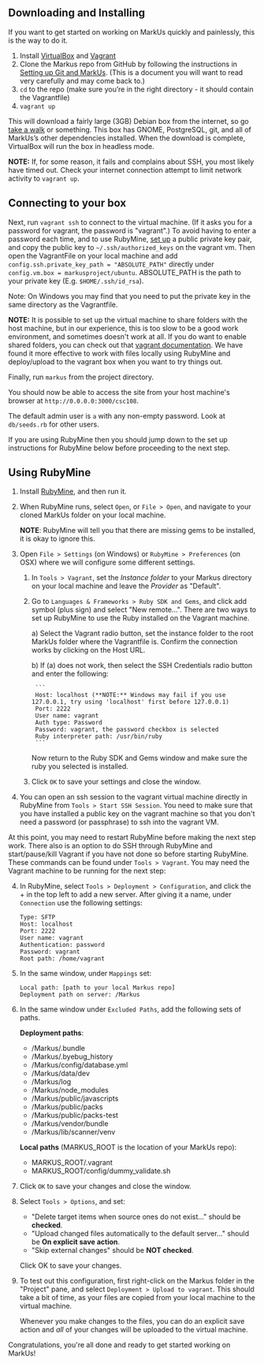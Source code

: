 ## Downloading and Installing

If you want to get started on working on MarkUs quickly and painlessly, this is the way to do it.

1. Install [VirtualBox](https://www.virtualbox.org/) and [Vagrant](http://www.vagrantup.com/)
2. Clone the Markus repo from GitHub by following the instructions in [Setting up Git and MarkUs](./Developer-Guide--Setting-up-Git).  (This is a document you will want to read very carefully and may come back to.)
3. `cd` to the repo (make sure you’re in the right directory - it should contain the Vagrantfile)
4. `vagrant up`

This will download a fairly large (3GB) Debian box from the internet, so go [take a walk](http://news.stanford.edu/news/2014/april/walking-vs-sitting-042414.html) or something. This box has GNOME, PostgreSQL, git, and all of MarkUs’s other dependencies installed. When the download is complete, VirtualBox will run the box in headless mode.

**NOTE:** If, for some reason, it fails and complains about SSH, you most likely have timed out. Check your internet connection attempt to limit network activity to `vagrant up`.



## Connecting to your box

Next, run `vagrant ssh` to connect to the virtual machine. (If it asks you for a password for vagrant, the password is "vagrant".)  To avoid having to enter a password each time, and to use RubyMine, [set up](https://www.digitalocean.com/community/tutorials/how-to-set-up-ssh-keys--2) a public private key pair, and copy the public key to `~/.ssh/authorized_keys` on the vagrant vm. Then open the VagrantFile on your local machine and add `config.ssh.private_key_path = "ABSOLUTE_PATH"` directly under `config.vm.box = markusproject/ubuntu`.  ABSOLUTE_PATH is the path to your private key (E.g. `$HOME/.ssh/id_rsa`).

Note: On Windows you may find that you need to put the private key in the same directory as the Vagrantfile.

**NOTE:** It is possible to set up the virtual machine to share folders with the host machine, but in our experience, this is too slow to be a good work environment, and sometimes doesn't work at all.  If you do want to enable shared folders, you can check out that [vagrant documentation](http://docs.vagrantup.com/v2/synced-folders/).  We have found it more effective to work with files locally using RubyMine and deploy/upload to the vagrant box when you want to try things out.

Finally, run `markus` from the project directory.

You should now be able to access the site from your host machine's browser at `http://0.0.0.0:3000/csc108`.

The default admin user is `a` with any non-empty password. Look at `db/seeds.rb` for other users.

If you are using RubyMine then you should jump down to the set up instructions for RubyMine below before proceeding to the next step.


## Using RubyMine

1. Install [RubyMine](https://www.jetbrains.com/ruby/), and then run it.
2. When RubyMine runs, select `Open`, or `File > Open`, and navigate to your cloned MarkUs folder on your local machine.

    **NOTE**: RubyMine will tell you that there are missing gems to be installed, it is okay to ignore this.
3. Open `File > Settings` (on Windows) or `RubyMine > Preferences` (on OSX) where we will configure some different settings.

    1) In `Tools > Vagrant`, set the *Instance folder* to your Markus directory on your local machine and leave the *Provider* as "Default".

    2) Go to `Languages & Frameworks > Ruby SDK and Gems`, and click add symbol (plus sign) and select "New remote...". There are two ways to set up RubyMine to use the Ruby installed on the Vagrant machine.

        a) Select the Vagrant radio button, set the instance folder to the root MarkUs folder where the Vagrantfile is.
           Confirm the connection works by clicking on the Host URL.

        b) If (a) does not work, then select the SSH Credentials radio button and enter the following:

            ```
            Host: localhost (**NOTE:** Windows may fail if you use 127.0.0.1, try using 'localhost' first before 127.0.0.1)
            Port: 2222
            User name: vagrant
            Auth type: Password
            Password: vagrant, the password checkbox is selected
            Ruby interpreter path: /usr/bin/ruby
            ```

        Now return to the Ruby SDK and Gems window and make sure the ruby you selected is installed.

    3) Click `OK` to save your settings and close the window.

3. You can open an ssh session to the vagrant virtual machine directly in RubyMine from `Tools > Start SSH Session`. You need to make sure that you have installed a public key on the vagrant machine so that you don't need a password (or passphrase) to ssh into the vagrant VM.

At this point, you may need to restart RubyMine before making the next step work. There also is an option to do SSH through RubyMine and start/pause/kill Vagrant if you have not done so before starting RubyMine. These commands can be found under `Tools > Vagrant`. You may need the Vagrant machine to be running for the next step:

4. In RubyMine, select `Tools > Deployment > Configuration`, and click the + in the top left to add a new server. After giving it a name, under `Connection` use the following settings:

    ```
    Type: SFTP
    Host: localhost
    Port: 2222
    User name: vagrant
    Authentication: password
    Password: vagrant
    Root path: /home/vagrant
    ```

5. In the same window, under `Mappings` set:

    ```
    Local path: [path to your local Markus repo]
    Deployment path on server: /Markus
    ```

6. In the same window under `Excluded Paths`, add the following sets of paths.

    **Deployment paths**:
    - /Markus/.bundle
    - /Markus/.byebug_history
    - /Markus/config/database.yml
    - /Markus/data/dev
    - /Markus/log
    - /Markus/node_modules
    - /Markus/public/javascripts
    - /Markus/public/packs
    - /Markus/public/packs-test
    - /Markus/vendor/bundle
    - /Markus/lib/scanner/venv

    **Local paths** (MARKUS_ROOT is the location of your MarkUs repo):
    - MARKUS_ROOT/.vagrant
    - MARKUS_ROOT/config/dummy_validate.sh

7. Click `OK` to save your changes and close the window.

8. Select `Tools > Options`, and set:

    - "Delete target items when source ones do not exist..." should be **checked**.
    - "Upload changed files automatically to the default server..." should be **On explicit save action**.
    - "Skip external changes" should be **NOT checked**.

    Click OK to save your changes.

9. To test out this configuration, first right-click on the Markus folder in the "Project" pane, and select `Deployment > Upload to vagrant`. This should take a bit of time, as your files are copied from your local machine to the virtual machine.

    Whenever you make changes to the files, you can do an explicit save action and *all* of your changes will be uploaded to the virtual machine.

Congratulations, you're all done and ready to get started working on MarkUs!
